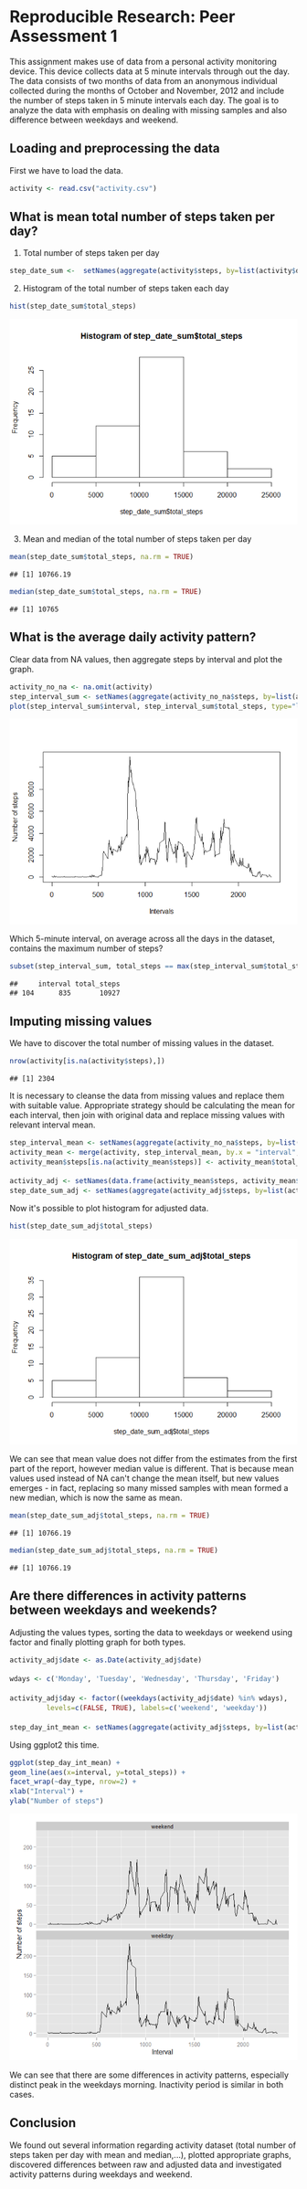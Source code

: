 # Reproducible Research: Peer Assessment 1



This assignment makes use of data from a personal activity monitoring device. This device collects data at 5 minute intervals through out the day. The data consists of two months of data from an anonymous individual collected during the months of October and November, 2012 and include the number of steps taken in 5 minute intervals each day. The goal is to analyze the data with emphasis on dealing with missing samples and also difference between weekdays and weekend.

## Loading and preprocessing the data
First we have to load the data.


```r
activity <- read.csv("activity.csv")
```

## What is mean total number of steps taken per day?

1. Total number of steps taken per day


```r
step_date_sum <-  setNames(aggregate(activity$steps, by=list(activity$date), FUN=sum), c("date","total_steps")) 
```

2. Histogram of the total number of steps taken each day


```r
hist(step_date_sum$total_steps)
```

![](PA1_template_files/figure-html/unnamed-chunk-3-1.png) 

3. Mean and median of the total number of steps taken per day


```r
mean(step_date_sum$total_steps, na.rm = TRUE)
```

```
## [1] 10766.19
```

```r
median(step_date_sum$total_steps, na.rm = TRUE)
```

```
## [1] 10765
```

## What is the average daily activity pattern?
Clear data from NA values, then aggregate steps by interval and plot the graph.


```r
activity_no_na <- na.omit(activity)
step_interval_sum <- setNames(aggregate(activity_no_na$steps, by=list(activity_no_na$interval), FUN=sum), c("interval","total_steps")) 
plot(step_interval_sum$interval, step_interval_sum$total_steps, type="l", xlab= "Intervals", ylab= "Number of steps")
```

![](PA1_template_files/figure-html/unnamed-chunk-5-1.png) 

Which 5-minute interval, on average across all the days in the dataset, contains the maximum number of steps?


```r
subset(step_interval_sum, total_steps == max(step_interval_sum$total_steps), select=c(interval, total_steps))
```

```
##     interval total_steps
## 104      835       10927
```

## Imputing missing values

We have to discover the total number of missing values in the dataset. 


```r
nrow(activity[is.na(activity$steps),])
```

```
## [1] 2304
```

It is necessary to cleanse the data from missing values and replace them with suitable value. Appropriate strategy should be calculating the mean for each interval, then join with original data and replace missing values with relevant interval mean. 


```r
step_interval_mean <- setNames(aggregate(activity_no_na$steps, by=list(activity_no_na$interval), FUN=mean), c("interval","total_steps"))
activity_mean <- merge(activity, step_interval_mean, by.x = "interval", by.y = "interval")
activity_mean$steps[is.na(activity_mean$steps)] <- activity_mean$total_steps[is.na(activity_mean$steps)]

activity_adj <- setNames(data.frame(activity_mean$steps, activity_mean$date, activity_mean$interval), c("steps","date","interval"))
step_date_sum_adj <- setNames(aggregate(activity_adj$steps, by=list(activity_adj$date), FUN=sum), c("date","total_steps"))
```

Now it's possible to plot histogram for adjusted data.


```r
hist(step_date_sum_adj$total_steps)
```

![](PA1_template_files/figure-html/unnamed-chunk-9-1.png) 

We can see that mean value does not differ from the estimates from the first part of the report, however median value is different. That is because mean values used instead of NA can't change the mean itself, but new values emerges - in fact, replacing so many missed samples with mean formed a new median, which is now the same as mean.


```r
mean(step_date_sum_adj$total_steps, na.rm = TRUE)
```

```
## [1] 10766.19
```

```r
median(step_date_sum_adj$total_steps, na.rm = TRUE)
```

```
## [1] 10766.19
```

## Are there differences in activity patterns between weekdays and weekends?

Adjusting the values types, sorting the data to weekdays or weekend using factor and finally plotting graph for both types.





```r
activity_adj$date <- as.Date(activity_adj$date)

wdays <- c('Monday', 'Tuesday', 'Wednesday', 'Thursday', 'Friday')

activity_adj$day <- factor((weekdays(activity_adj$date) %in% wdays), 
         levels=c(FALSE, TRUE), labels=c('weekend', 'weekday'))
     
step_day_int_mean <- setNames(aggregate(activity_adj$steps, by=list(activity_adj$day, activity_adj$interval), FUN=mean), c("day_type","interval","total_steps"))
```

Using ggplot2 this time.




```r
ggplot(step_day_int_mean) +
geom_line(aes(x=interval, y=total_steps)) +
facet_wrap(~day_type, nrow=2) +
xlab("Interval") +
ylab("Number of steps") 
```

![](PA1_template_files/figure-html/graph2-1.png) 

We can see that there are some differences in activity patterns, especially distinct peak in the weekdays morning. Inactivity period is similar in both cases.

## Conclusion

We found out several information regarding activity dataset (total number of steps taken per day with mean and median,...), plotted appropriate graphs, discovered differences between raw and adjusted data and investigated activity patterns during weekdays and weekend.
